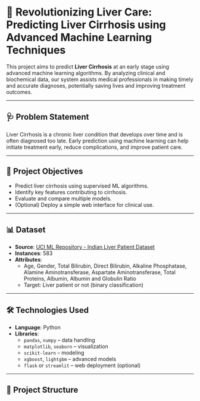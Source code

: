 # 🧬 Revolutionizing Liver Care: Predicting Liver Cirrhosis using Advanced Machine Learning Techniques

This project aims to predict **Liver Cirrhosis** at an early stage using advanced machine learning algorithms. By analyzing clinical and biochemical data, our system assists medical professionals in making timely and accurate diagnoses, potentially saving lives and improving treatment outcomes.

---

## 🩺 Problem Statement

Liver Cirrhosis is a chronic liver condition that develops over time and is often diagnosed too late. Early prediction using machine learning can help initiate treatment early, reduce complications, and improve patient care.

---

## 🚀 Project Objectives

- Predict liver cirrhosis using supervised ML algorithms.
- Identify key features contributing to cirrhosis.
- Evaluate and compare multiple models.
- (Optional) Deploy a simple web interface for clinical use.

---

## 📊 Dataset

- **Source**: [UCI ML Repository - Indian Liver Patient Dataset](https://archive.ics.uci.edu/ml/datasets/ILPD+(Indian+Liver+Patient+Dataset))
- **Instances**: 583
- **Attributes**:
  - Age, Gender, Total Bilirubin, Direct Bilirubin, Alkaline Phosphatase, Alamine Aminotransferase, Aspartate Aminotransferase, Total Proteins, Albumin, Albumin and Globulin Ratio
  - Target: Liver patient or not (binary classification)

---

## 🛠️ Technologies Used

- **Language**: Python
- **Libraries**:
  - `pandas`, `numpy` – data handling
  - `matplotlib`, `seaborn` – visualization
  - `scikit-learn` – modeling
  - `xgboost`, `lightgbm` – advanced models
  - `flask` or `streamlit` – web deployment (optional)

---

## 📁 Project Structure

